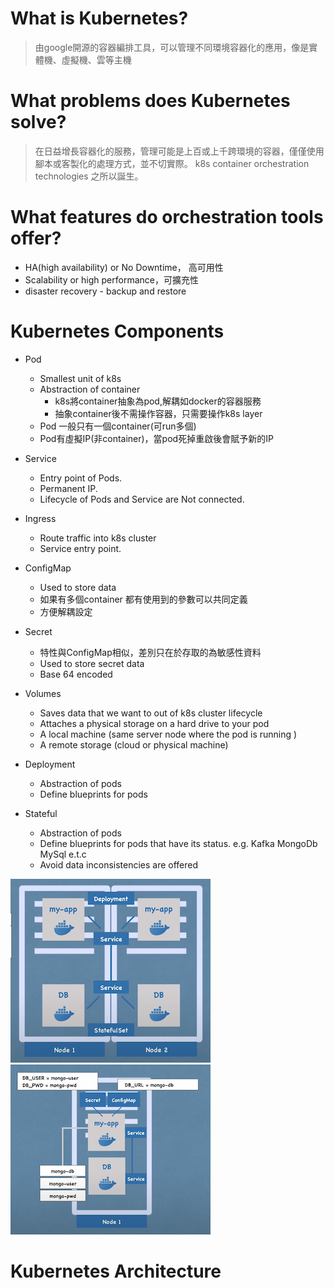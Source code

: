 # What is Kubernetes?
> 由google開源的容器編排工具，可以管理不同環境容器化的應用，像是實體機、虛擬機、雲等主機
# What problems does Kubernetes solve?
> 在日益增長容器化的服務，管理可能是上百或上千跨環境的容器，僅僅使用腳本或客製化的處理方式，並不切實際。
> k8s container orchestration technologies 之所以誕生。
# What features do orchestration tools offer?
- HA(high availability) or No Downtime， 高可用性
- Scalability or high performance，可擴充性
- disaster recovery - backup and restore
# Kubernetes Components
- Pod
    - Smallest unit of k8s
    - Abstraction of container
        - k8s將container抽象為pod,解耦如docker的容器服務
        - 抽象container後不需操作容器，只需要操作k8s layer
    - Pod 一般只有一個container(可run多個)
    - Pod有虛擬IP(非container)，當pod死掉重啟後會賦予新的IP
- Service
    - Entry point of Pods.
    - Permanent IP. 
    - Lifecycle of Pods and Service are Not connected.

- Ingress
    - Route traffic into k8s cluster
    - Service entry point.
    
- ConfigMap
    - Used to store data
    - 如果有多個container 都有使用到的參數可以共同定義
    - 方便解耦設定 

- Secret
    - 特性與ConfigMap相似，差別只在於存取的為敏感性資料
    - Used to store secret data
    - Base 64 encoded

- Volumes
    - Saves data that we want to out of k8s cluster lifecycle
    - Attaches a physical storage on a hard drive to your pod
    - A local machine (same server node where the pod is running )
    - A remote storage (cloud or physical machine)
    
- Deployment
    - Abstraction of pods
    - Define blueprints for pods

- Stateful
    - Abstraction of pods
    - Define blueprints for pods that have its status. e.g. Kafka MongoDb MySql e.t.c
    - Avoid data inconsistencies are offered

![title](images/README1.png)
![title](images/README2.png)
  
# Kubernetes Architecture 
    
     